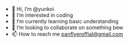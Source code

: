- 👋 Hi, I’m @yunkoi
- 👀 I’m interested in coding
- 🌱 I’m currently learning basic understanding
- 💞️ I’m looking to collaborate on something bew
- 📫 How to reach me panflyeroffial@gmail.com

<!---
yunkoi/yunkoi is a ✨ special ✨ repository because its `README.md` (this file) appears on your GitHub profile.
You can click the Preview link to take a look at your changes.
--->
